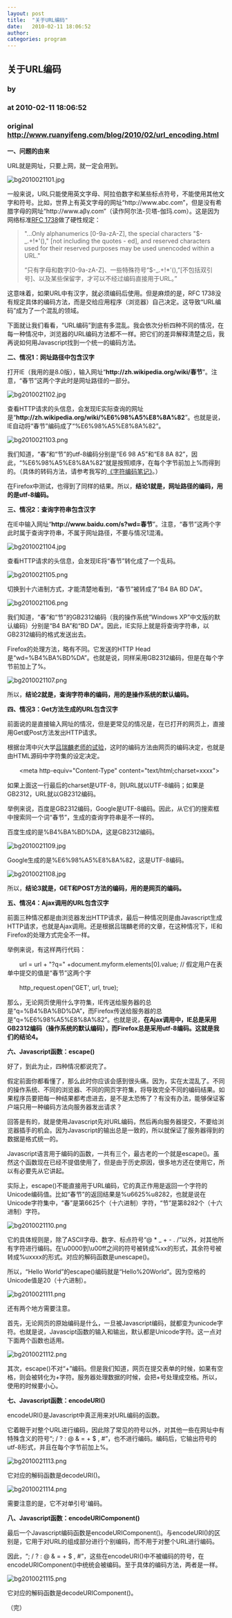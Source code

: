 ```yaml
---
layout: post
title:  "关于URL编码"
date:   2010-02-11 18:06:52
author: 
categories: program
---
```


## 关于URL编码
### by 
### at 2010-02-11 18:06:52
### original <http://www.ruanyifeng.com/blog/2010/02/url_encoding.html>

<p><strong>一、问题的由来</strong></p>

<p>URL就是网址，只要上网，就一定会用到。</p><p><img alt="bg2010021101.jpg" src="http://www.ruanyifeng.com/blog/upload/2010/02/bg2010021101.jpg"></p>

<p>一般来说，URL只能使用英文字母、阿拉伯数字和某些标点符号，不能使用其他文字和符号。比如，世界上有英文字母的网址“http://www.abc.com”，但是没有希腊字母的网址“http://www.aβγ.com”（读作阿尔法-贝塔-伽玛.com）。这是因为网络标准<a href="http://www.ietf.org/rfc/rfc1738.txt">RFC 1738</a>做了硬性规定：</p>

<blockquote><div>

<p>"...Only alphanumerics [0-9a-zA-Z], the special characters "$-_.+!*'()," [not including the quotes - ed], and reserved characters used for their reserved purposes may be used unencoded within a URL."</p>

<p>“只有字母和数字[0-9a-zA-Z]、一些特殊符号“$-_.+!*'(),”[不包括双引号]、以及某些保留字，才可以不经过编码直接用于URL。”</p>

</div></blockquote>

<p>这意味着，如果URL中有汉字，就必须编码后使用。但是麻烦的是，RFC 1738没有规定具体的编码方法，而是交给应用程序（浏览器）自己决定。这导致“URL编码”成为了一个混乱的领域。</p>

<p>下面就让我们看看，“URL编码”到底有多混乱。我会依次分析四种不同的情况，在每一种情况中，浏览器的URL编码方法都不一样。把它们的差异解释清楚之后，我再说如何用Javascript找到一个统一的编码方法。</p>

<p><strong>二、情况1：网址路径中包含汉字</strong></p>

<p>打开IE（我用的是8.0版），输入网址“<strong>http://zh.wikipedia.org/wiki/春节</strong>”。注意，“春节”这两个字此时是网址路径的一部分。</p>

<p><img alt="bg2010021102.jpg" src="http://www.ruanyifeng.com/blog/upload/2010/02/bg2010021102.jpg"></p>

<p>查看HTTP请求的头信息，会发现IE实际查询的网址是“<strong>http://zh.wikipedia.org/wiki/%E6%98%A5%E8%8A%82</strong>”。也就是说，IE自动将“春节”编码成了“%E6%98%A5%E8%8A%82”。</p>

<p><img alt="bg2010021103.png" src="http://www.ruanyifeng.com/blog/upload/2010/02/bg2010021103.png"></p>

<p>我们知道，“春”和“节”的utf-8编码分别是“E6 98 A5”和“E8 8A 82”，因此，“%E6%98%A5%E8%8A%82”就是按照顺序，在每个字节前加上%而得到的。（具体的转码方法，请参考我写的<a href="http://www.ruanyifeng.com/blog/2007/10/ascii_unicode_and_utf-8.html">《字符编码笔记》</a>。）</p>

<p>在Firefox中测试，也得到了同样的结果。所以，<strong>结论1就是，网址路径的编码，用的是utf-8编码。</strong></p>

<p><strong>三、情况2：查询字符串包含汉字</strong></p>

<p>在IE中输入网址“<strong>http://www.baidu.com/s?wd=春节</strong>”。注意，“春节”这两个字此时属于查询字符串，不属于网址路径，不要与情况1混淆。</p>

<p><img alt="bg2010021104.jpg" src="http://www.ruanyifeng.com/blog/upload/2010/02/bg2010021104.jpg"></p>

<p>查看HTTP请求的头信息，会发现IE将“春节”转化成了一个乱码。</p>

<p><img alt="bg2010021105.png" src="http://www.ruanyifeng.com/blog/upload/2010/02/bg2010021105.png"></p>

<p>切换到十六进制方式，才能清楚地看到，“春节”被转成了“B4 BA BD DA”。</p>

<p><img alt="bg2010021106.png" src="http://www.ruanyifeng.com/blog/upload/2010/02/bg2010021106.png"></p>

<p>我们知道，“春”和“节”的GB2312编码（我的操作系统“Windows XP”中文版的默认编码）分别是“B4 BA”和“BD DA”。因此，IE实际上就是将查询字符串，以GB2312编码的格式发送出去。</p>

<p>Firefox的处理方法，略有不同。它发送的HTTP Head是“wd=%B4%BA%BD%DA”。也就是说，同样采用GB2312编码，但是在每个字节前加上了%。</p>

<p><img alt="bg2010021107.png" src="http://www.ruanyifeng.com/blog/upload/2010/02/bg2010021107.png"></p>

<p>所以，<strong>结论2就是，查询字符串的编码，用的是操作系统的默认编码。</strong></p>

<p><strong>四、情况3：Get方法生成的URL包含汉字</strong></p>

<p>前面说的是直接输入网址的情况，但是更常见的情况是，在已打开的网页上，直接用Get或Post方法发出HTTP请求。</p>

<p>根据台湾中兴大学<a href="http://web.nchu.edu.tw/~jlu/classes/xml/ajax/urlencoding.shtml">吕瑞麟老师的试验</a>，这时的编码方法由网页的编码决定，也就是由HTML源码中字符集的设定决定。</p>

<p>　　&lt;meta http-equiv=&quot;Content-Type&quot; content=&quot;text/html;charset=xxxx&quot;&gt;</p>

<p>如果上面这一行最后的charset是UTF-8，则URL就以UTF-8编码；如果是GB2312，URL就以GB2312编码。</p>

<p>举例来说，百度是GB2312编码，Google是UTF-8编码。因此，从它们的搜索框中搜索同一个词“春节”，生成的查询字符串是不一样的。</p>

<p>百度生成的是%B4%BA%BD%DA，这是GB2312编码。</p>

<p><img alt="bg2010021109.jpg" src="http://www.ruanyifeng.com/blog/upload/2010/02/bg2010021109.jpg"></p>

<p>Google生成的是%E6%98%A5%E8%8A%82，这是UTF-8编码。</p>

<p><img alt="bg2010021108.jpg" src="http://www.ruanyifeng.com/blog/upload/2010/02/bg2010021108.jpg"></p>

<p>所以，<strong>结论3就是，GET和POST方法的编码，用的是网页的编码。</strong></p>

<p><strong>五、情况4：Ajax调用的URL包含汉字</strong></p>

<p>前面三种情况都是由浏览器发出HTTP请求，最后一种情况则是由Javascript生成HTTP请求，也就是Ajax调用。还是根据吕瑞麟老师的文章，在这种情况下，IE和Firefox的处理方式完全不一样。</p>

<p>举例来说，有这样两行代码：</p>

<p>　　url = url + "?q=" +document.myform.elements[0].value; // 假定用户在表单中提交的值是“春节”这两个字</p>

<p>　　http_request.open('GET', url, true);</p>

<p>那么，无论网页使用什么字符集，IE传送给服务器的总是“q=%B4%BA%BD%DA”，而Firefox传送给服务器的总是“q=%E6%98%A5%E8%8A%82”。也就是说，<strong>在Ajax调用中，IE总是采用GB2312编码（操作系统的默认编码），而Firefox总是采用utf-8编码。这就是我们的结论4。</strong></p>

<p><strong>六、Javascript函数：escape()</strong></p>

<p>好了，到此为止，四种情况都说完了。</p>

<p>假定前面你都看懂了，那么此时你应该会感到很头痛。因为，实在太混乱了。不同的操作系统、不同的浏览器、不同的网页字符集，将导致完全不同的编码结果。如果程序员要把每一种结果都考虑进去，是不是太恐怖了？有没有办法，能够保证客户端只用一种编码方法向服务器发出请求？</p>

<p>回答是有的，就是使用Javascript先对URL编码，然后再向服务器提交，不要给浏览器插手的机会。因为Javascript的输出总是一致的，所以就保证了服务器得到的数据是格式统一的。</p>

<p>Javascript语言用于编码的函数，一共有三个，最古老的一个就是escape()。虽然这个函数现在已经不提倡使用了，但是由于历史原因，很多地方还在使用它，所以有必要先从它讲起。</p>

<p>实际上，escape()不能直接用于URL编码，它的真正作用是返回一个字符的Unicode编码值。比如“春节”的返回结果是%u6625%u8282，也就是说在Unicode字符集中，“春”是第6625个（十六进制）字符，“节”是第8282个（十六进制）字符。</p>

<p><img alt="bg2010021110.png" src="http://www.ruanyifeng.com/blog/upload/2010/02/bg2010021110.png"></p>

<p>它的具体规则是，除了ASCII字母、数字、标点符号“@ * _ + - . /”以外，对其他所有字符进行编码。在\u0000到\u00ff之间的符号被转成%xx的形式，其余符号被转成%uxxxx的形式。对应的解码函数是unescape()。</p>

<p>所以，“Hello World”的escape()编码就是“Hello%20World”。因为空格的Unicode值是20（十六进制）。</p>

<p><img alt="bg2010021111.png" src="http://www.ruanyifeng.com/blog/upload/2010/02/bg2010021111.png"></p>

<p>还有两个地方需要注意。</p>

<p>首先，无论网页的原始编码是什么，一旦被Javascript编码，就都变为unicode字符。也就是说，Javascipt函数的输入和输出，默认都是Unicode字符。这一点对下面两个函数也适用。</p>

<p><img alt="bg2010021112.png" src="http://www.ruanyifeng.com/blog/upload/2010/02/bg2010021112.png"></p>

<p>其次，escape()不对“+”编码。但是我们知道，网页在提交表单的时候，如果有空格，则会被转化为+字符。服务器处理数据的时候，会把+号处理成空格。所以，使用的时候要小心。</p>

<p><strong>七、Javascript函数：encodeURI()</strong></p>

<p>encodeURI()是Javascript中真正用来对URL编码的函数。</p>

<p>它着眼于对整个URL进行编码，因此除了常见的符号以外，对其他一些在网址中有特殊含义的符号“; / ? : @ &amp; = + $ , #”，也不进行编码。编码后，它输出符号的utf-8形式，并且在每个字节前加上%。</p>

<p><img alt="bg2010021113.png" src="http://www.ruanyifeng.com/blog/upload/2010/02/bg2010021113.png"></p>

<p>它对应的解码函数是decodeURI()。 </p>

<p><img alt="bg2010021114.png" src="http://www.ruanyifeng.com/blog/upload/2010/02/bg2010021114.png"></p>

<p>需要注意的是，它不对单引号'编码。</p>

<p><strong>八、Javascript函数：encodeURIComponent()</strong></p>

<p>最后一个Javascript编码函数是encodeURIComponent()。与encodeURI()的区别是，它用于对URL的组成部分进行个别编码，而不用于对整个URL进行编码。</p>

<p>因此，“; / ? : @ &amp; = + $ , #”，这些在encodeURI()中不被编码的符号，在encodeURIComponent()中统统会被编码。至于具体的编码方法，两者是一样。</p>

<p><img alt="bg2010021115.png" src="http://www.ruanyifeng.com/blog/upload/2010/02/bg2010021115.png"></p>

<p>它对应的解码函数是decodeURIComponent()。</p>

<p>（完）</p>